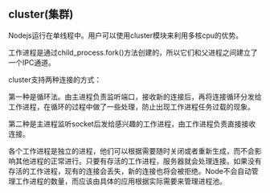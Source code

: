 ## cluster(集群)

Nodejs运行在单线程中。用户可以使用cluster模块来利用多核cpu的优势。

工作进程是通过child_process.fork()方法创建的，所以它们和父进程之间建立了一个IPC通道。

cluster支持两种连接的方式：

第一种是循环法。由主进程负责监听端口，接收新的连接后，再将连接循环分发给工作进程，在循环的过程中做了一些处理，防止出现工作进程任务过载的现象。

第二种是主进程监听socket后发给感兴趣的工作进程，由工作进程负责直接接收连接。

各个工作进程是独立的进程，他们可以根据需要随时关闭或者重新生成，而不会影响其他进程的正常进行。只要有存活的工作进程，服务器就会处理连接。如果没有存活的工作进程，现有的连接会丢失，新的连接也将会被拒绝。Node不会自动管理工作进程的数量，而应该由具体的应用根据实际需要来管理进程池。